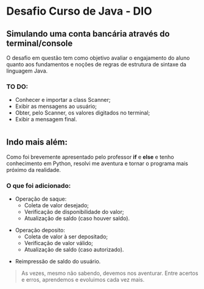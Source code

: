 # <b>Desafio Curso de Java - DIO</b>
## <b>Simulando uma conta bancária através do terminal/console</b>

O desafio em questão tem como objetivo avaliar o engajamento do aluno quanto aos fundamentos e noções de regras de estrutura de sintaxe da linguagem Java.

### <b>TO DO:</b>
- Conhecer e importar a class Scanner;
- Exibir as mensagens ao usuário;
- Obter, pelo Scanner, os valores digitados no terminal;
- Exibir a mensagem final.

#
## <b>Indo mais além:</b>
Como foi brevemente apresentado pelo professor <b>if</b> e <b>else</b> e tenho conhecimento em Python, resolvi me aventura e tornar o programa mais próximo da realidade.

### <b>O que foi adicionado:</b>
- Operação de saque:
    - Coleta de valor desejado;
    - Verificação de disponibilidade do valor;
    - Atualização de saldo (caso houver saldo).
<p>

- Operação deposito:
    - Coleta de valor à ser depositado;
    - Verificação de valor válido;
    - Atualização de saldo (caso autorizado).
<p>

- Reimpressão de saldo do usuário. 


> As vezes, mesmo não sabendo, devemos nos aventurar. Entre acertos e erros, aprendemos e evoluimos cada vez mais. 
